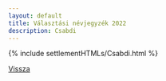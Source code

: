 ```yaml
---
layout: default
title: Választási névjegyzék 2022
description: Csabdi
---
```


{% include settlementHTMLs/Csabdi.html %}

[Vissza](../)